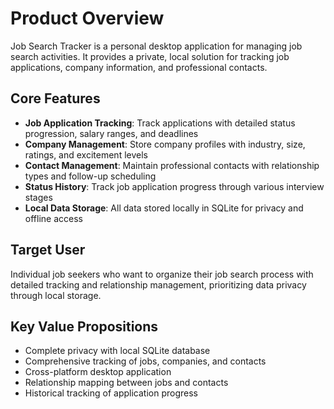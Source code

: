 # Product Overview

Job Search Tracker is a personal desktop application for managing job search activities. It provides a private, local solution for tracking job applications, company information, and professional contacts.

## Core Features

- **Job Application Tracking**: Track applications with detailed status progression, salary ranges, and deadlines
- **Company Management**: Store company profiles with industry, size, ratings, and excitement levels
- **Contact Management**: Maintain professional contacts with relationship types and follow-up scheduling
- **Status History**: Track job application progress through various interview stages
- **Local Data Storage**: All data stored locally in SQLite for privacy and offline access

## Target User

Individual job seekers who want to organize their job search process with detailed tracking and relationship management, prioritizing data privacy through local storage.

## Key Value Propositions

- Complete privacy with local SQLite database
- Comprehensive tracking of jobs, companies, and contacts
- Cross-platform desktop application
- Relationship mapping between jobs and contacts
- Historical tracking of application progress
